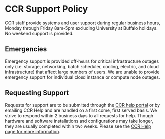 # CCR Support Policy  

CCR staff provide systems and user support during regular business hours, Monday through Friday 8am-5pm excluding University at Buffalo holidays.  No weekend support is provided.  


## Emergencies

Emergency support is provided off-hours for critical infrastructure outages only (i.e. storage, networking, batch scheduler, cooling, electric, and cloud infrastructure) that affect large numbers of users.  We are unable to provide emergency support for individual cloud instance or compute node outages.  

## Requesting Support  

Requests for support are to be submitted through the [CCR help portal](https://ubccr.freshdesk.com) or by emailing CCR Help and are handled on a first come, first served basis.  We strive to respond within 2 business days to all requests for help.  Though hardware and software installations and configurations may take longer, they are usually completed within two weeks.  Please see the [CCR Help page for more information](../help.md).  
